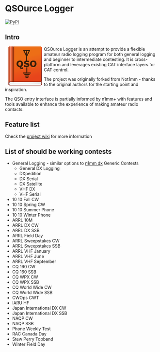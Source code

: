 # QSOurce Logger

[![PyPI](https://img.shields.io/pypi/v/qsource-logger)](https://pypi.org/project/qsource-logger/)

## Intro

<img align="left" src="qsourcelogger/data/qsource-128.png"> QSOurce Logger is an attempt to provide a flexible amateur 
radio logging program for both general logging and beginner to intermediate contesting. It is cross-platform and leverages 
existing CAT interface layers
for CAT control.

The project was originally forked from Not1mm - thanks to the original authors for the starting point and inspiration.

The QSO entry interface is partially informed by n1mm+ with features and tools available to enhance the experience
of making amateur radio contacts.

## Feature list

Check the [project wiki](https://github.com/kyleboyle/qsource-logger/wiki) for more information

## List of should be working contests

- General Logging - similar options to [n1mm dx](https://n1mmwp.hamdocs.com/manual-supported/contests-setup/setup-dx-contests/) Generic Contests
  - General DX Logging
  - DXpedition
  - DX Serial
  - DX Satellite
  - VHF DX
  - VHF Serial
- 10 10 Fall CW
- 10 10 Spring CW
- 10 10 Summer Phone
- 10 10 Winter Phone
- ARRL 10M
- ARRL DX CW
- ARRL DX SSB
- ARRL Field Day
- ARRL Sweepstakes CW
- ARRL Sweepstakes SSB
- ARRL VHF January
- ARRL VHF June
- ARRL VHF September
- CQ 160 CW
- CQ 160 SSB
- CQ WPX CW
- CQ WPX SSB
- CQ World Wide CW
- CQ World Wide SSB
- CWOps CWT
- IARU HF
- Japan International DX CW
- Japan International DX SSB
- NAQP CW
- NAQP SSB
- Phone Weekly Test
- RAC Canada Day
- Stew Perry Topband
- Winter Field Day

